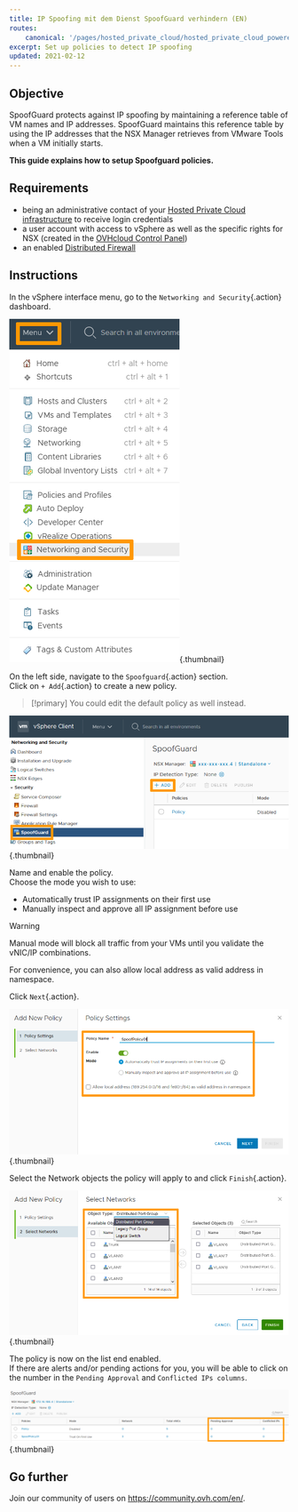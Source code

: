 ```yaml
---
title: IP Spoofing mit dem Dienst SpoofGuard verhindern (EN)
routes:
    canonical: '/pages/hosted_private_cloud/hosted_private_cloud_powered_by_vmware/nsx_spoofguard'
excerpt: Set up policies to detect IP spoofing
updated: 2021-02-12
---
```


## Objective

SpoofGuard protects against IP spoofing by maintaining a reference table of VM names and IP addresses. SpoofGuard maintains this reference table by using the IP addresses that the NSX Manager retrieves from VMware Tools when a VM initially starts.

**This guide explains how to setup Spoofguard policies.**

## Requirements

- being an administrative contact of your [Hosted Private Cloud infrastructure](https://www.ovhcloud.com/de/enterprise/products/hosted-private-cloud/) to receive login credentials
- a user account with access to vSphere as well as the specific rights for NSX (created in the [OVHcloud Control Panel](https://www.ovh.com/auth/?action=gotomanager&from=https://www.ovh.de/&ovhSubsidiary=de))
- an enabled [Distributed Firewall](/pages/hosted_private_cloud/hosted_private_cloud_powered_by_vmware/nsx_configurer_le_firewall_distribue)

## Instructions

In the vSphere interface menu, go to the `Networking and Security`{.action} dashboard.

![Menu](images/en01dash.png){.thumbnail}

On the left side, navigate to the `Spoofguard`{.action} section.<br>
Click on `+ Add`{.action} to create a new policy.

> [!primary]
> You could edit the default policy as well instead.

![SPOOF](images/en02spoof.png){.thumbnail}

Name and enable the policy.<br>
Choose the mode you wish to use:

- Automatically trust IP assignments on their first use
- Manually inspect and approve all IP assignment before use

> [!warning]
>
> Manual mode will block all traffic from your VMs until you validate the vNIC/IP combinations.
>

For convenience, you can also allow local address as valid address in namespace.

Click `Next`{.action}.

![POLICY](images/en03settings.png){.thumbnail}

Select the Network objects the policy will apply to and click `Finish`{.action}.

![POLICY](images/en04network.png){.thumbnail}

The policy is now on the list end enabled.<br>
If there are alerts and/or pending actions for you, you will be able to click on the number in the `Pending Approval` and `Conflicted IPs columns`.

![DONE](images/en05done.png){.thumbnail}

## Go further

Join our community of users on <https://community.ovh.com/en/>.
